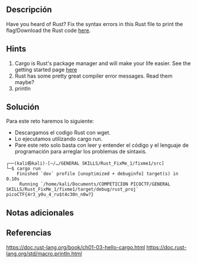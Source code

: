 ## **Descripción**
Have you heard of Rust? Fix the syntax errors in this Rust file to print the flag!Download the Rust code [here](https://challenge-files.picoctf.net/c_verbal_sleep/3f0e13f541928f420d9c8c96b06d4dbf7b2fa18b15adbd457108e8c80a1f5883/fixme1.tar.gz).
## Hints
1. Cargo is Rust's package manager and will make your life easier. See the getting started page [here](https://doc.rust-lang.org/book/ch01-03-hello-cargo.html)
2. Rust has some pretty great compiler error messages. Read them maybe?
3. printIn
## **Solución** 
Para este reto haremos lo siguiente:
- Descargamos el codigo Rust con wget.
- Lo ejecutamos utilizando cargo run.
- Pare este reto solo basta con leer y entender el código y el lenguaje de programación para arreglar los problemas de sintaxis.

```
┌──(kali㉿kali)-[~/…/GENERAL SKILLS/Rust_FixMe_1/fixme1/src]
└─$ cargo run    
    Finished `dev` profile [unoptimized + debuginfo] target(s) in 0.10s
     Running `/home/kali/Documents/COMPETICION PICOCTF/GENERAL SKILLS/Rust_FixMe_1/fixme1/target/debug/rust_proj`
picoCTF{4r3_y0u_4_ru$t4c30n_n0w?}

```

## **Notas adicionales**

## **Referencias**
https://doc.rust-lang.org/book/ch01-03-hello-cargo.html
https://doc.rust-lang.org/std/macro.println.html